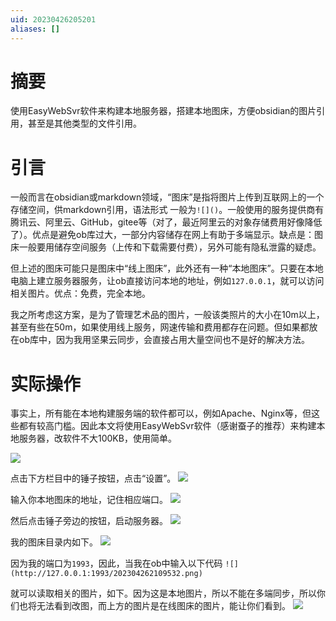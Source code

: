 ```yaml
---
uid: 20230426205201
aliases: []
---
```

# 摘要
使用EasyWebSvr软件来构建本地服务器，搭建本地图床，方便obsidian的图片引用，甚至是其他类型的文件引用。
# 引言
一般而言在obsidian或markdown领域，“图床”是指将图片上传到互联网上的一个存储空间，供markdown引用，语法形式 一般为`![]()`。一般使用的服务提供商有腾讯云、阿里云、GitHub，gitee等（对了，最近阿里云的对象存储费用好像降低了）。优点是避免ob库过大，一部分内容储存在网上有助于多端显示。缺点是：图床一般要用储存空间服务（上传和下载需要付费），另外可能有隐私泄露的疑虑。

但上述的图床可能只是图床中“线上图床”，此外还有一种“本地图床”。只要在本地电脑上建立服务器服务，让ob直接访问本地的地址，例如`127.0.0.1`，就可以访问相关图片。优点：免费，完全本地。

我之所考虑这方案，是为了管理艺术品的图片，一般该类照片的大小在10m以上，甚至有些在50m，如果使用线上服务，网速传输和费用都存在问题。但如果都放在ob库中，因为我用坚果云同步，会直接占用大量空间也不是好的解决方法。



# 实际操作
事实上，所有能在本地构建服务端的软件都可以，例如Apache、Nginx等，但这些都有较高门槛。因此本文将使用EasyWebSvr软件（感谢蚕子的推荐）来构建本地服务器，改软件不大100KB，使用简单。

![](https://gitee.com/cyddgi/picture-store/raw/master/img/202304262105193.png)

点击下方栏目中的锤子按钮，点击“设置”。
![](https://gitee.com/cyddgi/picture-store/raw/master/img/202304262107501.png)

输入你本地图床的地址，记住相应端口。
![](https://gitee.com/cyddgi/picture-store/raw/master/img/202304262108891.png)

然后点击锤子旁边的按钮，启动服务器。
![](https://gitee.com/cyddgi/picture-store/raw/master/img/202304262109532.png)

我的图床目录内如下。
![](https://gitee.com/cyddgi/picture-store/raw/master/img/202304262113081.png)


因为我的端口为`1993`，因此，当我在ob中输入以下代码
`![](http://127.0.0.1:1993/202304262109532.png)`

就可以读取相关的图片，如下。因为这是本地图片，所以不能在多端同步，所以你们也将无法看到改图，而上方的图片是在线图床的图片，能让你们看到。
![](http://127.0.0.1:1993/202304262109532.png)

